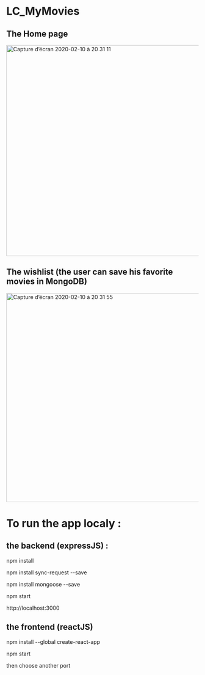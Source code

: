 # LC_MyMovies

## The Home page 
<img width="553" alt="Capture d’écran 2020-02-10 à 20 31 11" src="https://user-images.githubusercontent.com/39524369/74220645-6626df00-4cb0-11ea-9e7a-a33b6c02cd0f.png">

## The wishlist (the user can save his favorite movies in MongoDB)
<img width="548" alt="Capture d’écran 2020-02-10 à 20 31 55" src="https://user-images.githubusercontent.com/39524369/74220651-6921cf80-4cb0-11ea-8fc3-e96e4cd0a104.png">

# To run the app localy :

## the backend  (expressJS) :

  npm install

  npm install sync-request --save

  npm install mongoose --save
  
  npm start

  http://localhost:3000
  
## the frontend (reactJS)

  npm install --global create-react-app
  
  npm start
 
  then choose another port
